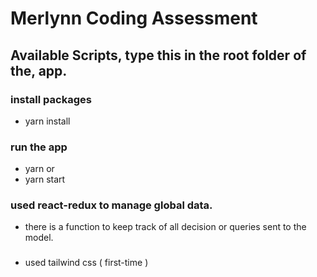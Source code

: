 # Merlynn Coding Assessment

## Available Scripts, type this in the root folder of the, app.

### install packages
- yarn install

### run the app
- yarn or
- yarn start

### used react-redux to manage global data.
- there is a function to keep track of all decision or queries sent to the model.


###
- used tailwind css ( first-time )
